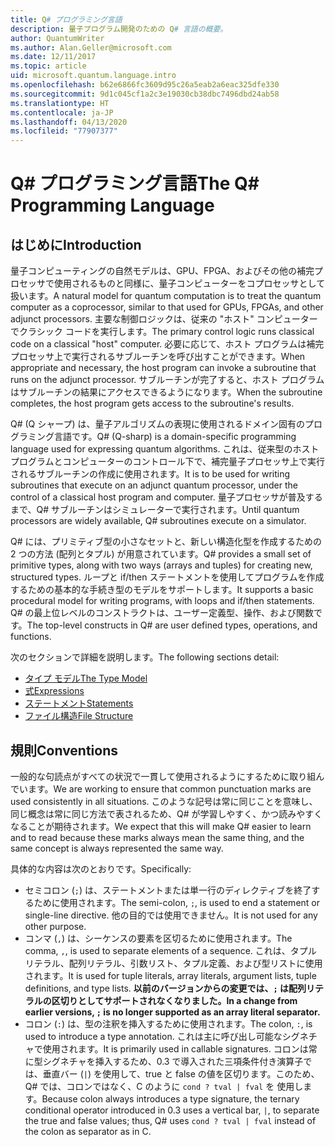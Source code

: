 ```yaml
---
title: Q# プログラミング言語
description: 量子プログラム開発のための Q# 言語の概要。
author: QuantumWriter
ms.author: Alan.Geller@microsoft.com
ms.date: 12/11/2017
ms.topic: article
uid: microsoft.quantum.language.intro
ms.openlocfilehash: b62e6866fc3609d95c26a5eab2a6eac325dfe330
ms.sourcegitcommit: 9d1c045cf1a2c3e19030cb38dbc7496dbd24ab58
ms.translationtype: HT
ms.contentlocale: ja-JP
ms.lasthandoff: 04/13/2020
ms.locfileid: "77907377"
---
```

# <a name="the-q-programming-language"></a><span data-ttu-id="0768d-103">Q# プログラミング言語</span><span class="sxs-lookup"><span data-stu-id="0768d-103">The Q# Programming Language</span></span>

## <a name="introduction"></a><span data-ttu-id="0768d-104">はじめに</span><span class="sxs-lookup"><span data-stu-id="0768d-104">Introduction</span></span>

<span data-ttu-id="0768d-105">量子コンピューティングの自然モデルは、GPU、FPGA、およびその他の補完プロセッサで使用されるものと同様に、量子コンピューターをコプロセッサとして扱います。</span><span class="sxs-lookup"><span data-stu-id="0768d-105">A natural model for quantum computation is to treat the quantum computer as a coprocessor, similar to that used for GPUs, FPGAs, and other adjunct processors.</span></span>
<span data-ttu-id="0768d-106">主要な制御ロジックは、従来の "ホスト" コンピューターでクラシック コードを実行します。</span><span class="sxs-lookup"><span data-stu-id="0768d-106">The primary control logic runs classical code on a classical "host" computer.</span></span>
<span data-ttu-id="0768d-107">必要に応じて、ホスト プログラムは補完プロセッサ上で実行されるサブルーチンを呼び出すことができます。</span><span class="sxs-lookup"><span data-stu-id="0768d-107">When appropriate and necessary, the host program can invoke a subroutine that runs on the adjunct processor.</span></span>
<span data-ttu-id="0768d-108">サブルーチンが完了すると、ホスト プログラムはサブルーチンの結果にアクセスできるようになります。</span><span class="sxs-lookup"><span data-stu-id="0768d-108">When the subroutine completes, the host program gets access to the subroutine's results.</span></span>

<span data-ttu-id="0768d-109">Q# (Q シャープ) は、量子アルゴリズムの表現に使用されるドメイン固有のプログラミング言語です。</span><span class="sxs-lookup"><span data-stu-id="0768d-109">Q# (Q-sharp) is a domain-specific programming language used for expressing quantum algorithms.</span></span>
<span data-ttu-id="0768d-110">これは、従来型のホスト プログラムとコンピューターのコントロール下で、補完量子プロセッサ上で実行されるサブルーチンの作成に使用されます。</span><span class="sxs-lookup"><span data-stu-id="0768d-110">It is to be used for writing subroutines that execute on an adjunct quantum processor, under the control of a classical host program and computer.</span></span>
<span data-ttu-id="0768d-111">量子プロセッサが普及するまで、Q# サブルーチンはシミュレーターで実行されます。</span><span class="sxs-lookup"><span data-stu-id="0768d-111">Until quantum processors are widely available, Q# subroutines execute on a simulator.</span></span>

<span data-ttu-id="0768d-112">Q# には、プリミティブ型の小さなセットと、新しい構造化型を作成するための 2 つの方法 (配列とタプル) が用意されています。</span><span class="sxs-lookup"><span data-stu-id="0768d-112">Q# provides a small set of primitive types, along with two ways (arrays and tuples) for creating new, structured types.</span></span>
<span data-ttu-id="0768d-113">ループと if/then ステートメントを使用してプログラムを作成するための基本的な手続き型のモデルをサポートします。</span><span class="sxs-lookup"><span data-stu-id="0768d-113">It supports a basic procedural model for writing programs, with loops and if/then statements.</span></span>
<span data-ttu-id="0768d-114">Q# の最上位レベルのコンストラクトは、ユーザー定義型、操作、および関数です。</span><span class="sxs-lookup"><span data-stu-id="0768d-114">The top-level constructs in Q# are user defined types, operations, and functions.</span></span>

<span data-ttu-id="0768d-115">次のセクションで詳細を説明します。</span><span class="sxs-lookup"><span data-stu-id="0768d-115">The following sections detail:</span></span>
- [<span data-ttu-id="0768d-116">タイプ モデル</span><span class="sxs-lookup"><span data-stu-id="0768d-116">The Type Model</span></span>](xref:microsoft.quantum.language.type-model)
- [<span data-ttu-id="0768d-117">式</span><span class="sxs-lookup"><span data-stu-id="0768d-117">Expressions</span></span>](xref:microsoft.quantum.language.expressions)
- [<span data-ttu-id="0768d-118">ステートメント</span><span class="sxs-lookup"><span data-stu-id="0768d-118">Statements</span></span>](xref:microsoft.quantum.language.statements)
- [<span data-ttu-id="0768d-119">ファイル構造</span><span class="sxs-lookup"><span data-stu-id="0768d-119">File Structure</span></span>](xref:microsoft.quantum.language.file-structure)

## <a name="conventions"></a><span data-ttu-id="0768d-120">規則</span><span class="sxs-lookup"><span data-stu-id="0768d-120">Conventions</span></span>

<span data-ttu-id="0768d-121">一般的な句読点がすべての状況で一貫して使用されるようにするために取り組んでいます。</span><span class="sxs-lookup"><span data-stu-id="0768d-121">We are working to ensure that common punctuation marks are used consistently in all situations.</span></span>
<span data-ttu-id="0768d-122">このような記号は常に同じことを意味し、同じ概念は常に同じ方法で表されるため、Q# が学習しやすく、かつ読みやすくなることが期待されます。</span><span class="sxs-lookup"><span data-stu-id="0768d-122">We expect that this will make Q# easier to learn and to read because these marks always mean the same thing, and the same concept is always represented the same way.</span></span>

<span data-ttu-id="0768d-123">具体的な内容は次のとおりです。</span><span class="sxs-lookup"><span data-stu-id="0768d-123">Specifically:</span></span>

- <span data-ttu-id="0768d-124">セミコロン (`;`) は、ステートメントまたは単一行のディレクティブを終了するために使用されます。</span><span class="sxs-lookup"><span data-stu-id="0768d-124">The semi-colon, `;`, is used to end a statement or single-line directive.</span></span>
  <span data-ttu-id="0768d-125">他の目的では使用できません。</span><span class="sxs-lookup"><span data-stu-id="0768d-125">It is not used for any other purpose.</span></span>
- <span data-ttu-id="0768d-126">コンマ (`,`) は、シーケンスの要素を区切るために使用されます。</span><span class="sxs-lookup"><span data-stu-id="0768d-126">The comma, `,`, is used to separate elements of a sequence.</span></span> <span data-ttu-id="0768d-127">これは、タプル リテラル、配列リテラル、引数リスト、タプル定義、および型リストに使用されます。</span><span class="sxs-lookup"><span data-stu-id="0768d-127">It is used for tuple literals, array literals, argument lists, tuple definitions, and type lists.</span></span> <span data-ttu-id="0768d-128">**以前のバージョンからの変更では、`;` は配列リテラルの区切りとしてサポートされなくなりました。**</span><span class="sxs-lookup"><span data-stu-id="0768d-128">**In a change from earlier versions, `;` is no longer supported as an array literal separator.**</span></span>
- <span data-ttu-id="0768d-129">コロン (`:`) は、型の注釈を挿入するために使用されます。</span><span class="sxs-lookup"><span data-stu-id="0768d-129">The colon, `:`, is used to introduce a type annotation.</span></span> <span data-ttu-id="0768d-130">これは主に呼び出し可能なシグネチャで使用されます。</span><span class="sxs-lookup"><span data-stu-id="0768d-130">It is primarily used in callable signatures.</span></span>
  <span data-ttu-id="0768d-131">コロンは常に型シグネチャを挿入するため、0.3 で導入された三項条件付き演算子では、垂直バー (`|`) を使用して、true と false の値を区切ります。このため、Q# では、コロンではなく、C のように `cond ? tval | fval` を 使用します。</span><span class="sxs-lookup"><span data-stu-id="0768d-131">Because colon always introduces a type signature, the ternary conditional operator introduced in 0.3 uses a vertical bar, `|`, to separate the true and false values; thus, Q# uses `cond ? tval | fval` instead of the colon as separator as in C.</span></span>
  
